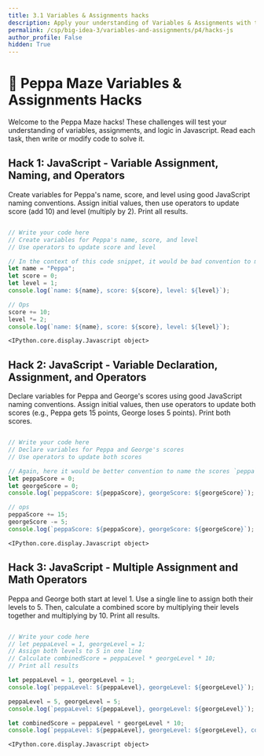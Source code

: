 ```yaml
---
title: 3.1 Variables & Assignments hacks
description: Apply your understanding of Variables & Assignments with these hacks
permalink: /csp/big-idea-3/variables-and-assignments/p4/hacks-js
author_profile: False
hidden: True
---
```


# 🐷 Peppa Maze Variables & Assignments Hacks
Welcome to the Peppa Maze hacks! These challenges will test your understanding of variables, assignments, and logic in Javascript. Read each task, then write or modify code to solve it.

## Hack 1: JavaScript - Variable Assignment, Naming, and Operators
Create variables for Peppa's name, score, and level using good JavaScript naming conventions. Assign initial values, then use operators to update score (add 10) and level (multiply by 2). Print all results.


```javascript

// Write your code here
// Create variables for Peppa's name, score, and level
// Use operators to update score and level

// In the context of this code snippet, it would be bad convention to make hyperspecific vars here
let name = "Peppa";
let score = 0;
let level = 1;
console.log(`name: ${name}, score: ${score}, level: ${level}`);

// Ops
score += 10;
level *= 2;
console.log(`name: ${name}, score: ${score}, level: ${level}`);
```


    <IPython.core.display.Javascript object>


## Hack 2: JavaScript - Variable Declaration, Assignment, and Operators
Declare variables for Peppa and George's scores using good JavaScript naming conventions. Assign initial values, then use operators to update both scores (e.g., Peppa gets 15 points, George loses 5 points). Print both scores.


```javascript

// Write your code here
// Declare variables for Peppa and George's scores
// Use operators to update both scores

// Again, here it would be better convention to name the scores `peppa` and `george` given the lack of context
let peppaScore = 0;
let georgeScore = 0;
console.log(`peppaScore: ${peppaScore}, georgeScore: ${georgeScore}`);

// ops
peppaScore += 15;
georgeScore -= 5;
console.log(`peppaScore: ${peppaScore}, georgeScore: ${georgeScore}`);
```


    <IPython.core.display.Javascript object>


## Hack 3: JavaScript - Multiple Assignment and Math Operators
Peppa and George both start at level 1. Use a single line to assign both their levels to 5. Then, calculate a combined score by multiplying their levels together and multiplying by 10. Print all results.


```javascript

// Write your code here
// let peppaLevel = 1, georgeLevel = 1;
// Assign both levels to 5 in one line
// Calculate combinedScore = peppaLevel * georgeLevel * 10;
// Print all results

let peppaLevel = 1, georgeLevel = 1;
console.log(`peppaLevel: ${peppaLevel}, georgeLevel: ${georgeLevel}`);

peppaLevel = 5, georgeLevel = 5;
console.log(`peppaLevel: ${peppaLevel}, georgeLevel: ${georgeLevel}`);

let combinedScore = peppaLevel * georgeLevel * 10;
console.log(`peppaLevel: ${peppaLevel}, georgeLevel: ${georgeLevel}, combinedScore: ${combinedScore}`);
```


    <IPython.core.display.Javascript object>

